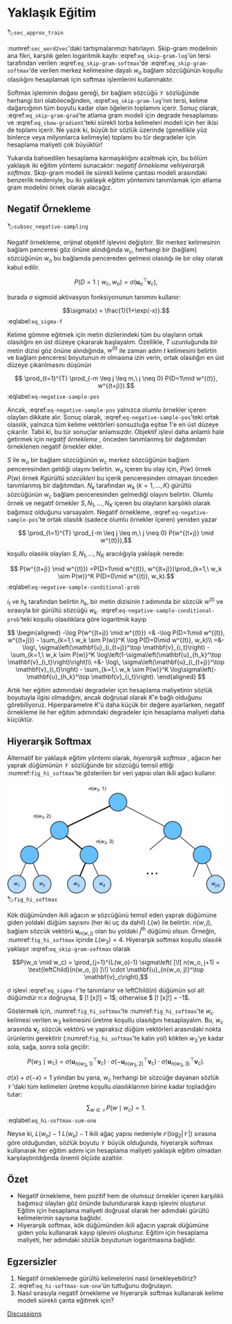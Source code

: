 # Yaklaşık Eğitim
:label:`sec_approx_train`

:numref:`sec_word2vec`'daki tartışmalarımızı hatırlayın. Skip-gram modelinin ana fikri, karşılık gelen logaritmik kaybı :eqref:`eq_skip-gram-log`'ün tersi tarafından verilen :eqref:`eq_skip-gram-softmax`'de :eqref:`eq_skip-gram-softmax`'de verilen merkez kelimesine dayalı $w_o$ bağlam sözcüğünün koşullu olasılığını hesaplamak için softmax işlemlerini kullanmaktır. 

Softmax işleminin doğası gereği, bir bağlam sözcüğü $\mathcal{V}$ sözlüğünde herhangi biri olabileceğinden, :eqref:`eq_skip-gram-log`'nın tersi, kelime dağarcığının tüm boyutu kadar olan öğelerin toplamını içerir. Sonuç olarak, :eqref:`eq_skip-gram-grad`'te atlama gram modeli için degrade hesaplaması ve :eqref:`eq_cbow-gradient`'teki sürekli torba kelimeleri modeli için her ikisi de toplamı içerir. Ne yazık ki, büyük bir sözlük üzerinde (genellikle yüz binlerce veya milyonlarca kelimeyle) toplamı bu tür degradeler için hesaplama maliyeti çok büyüktür! 

Yukarıda bahsedilen hesaplama karmaşıklığını azaltmak için, bu bölüm yaklaşık iki eğitim yöntemi sunacaktır:
*negatif örnekleme* ve*hiyerarşik softmax*.
Skip-gram modeli ile sürekli kelime çantası modeli arasındaki benzerlik nedeniyle, bu iki yaklaşık eğitim yöntemini tanımlamak için atlama gram modelini örnek olarak alacağız. 

## Negatif Örnekleme
:label:`subsec_negative-sampling`

Negatif örnekleme, orijinal objektif işlevini değiştirir. Bir merkez kelimesinin bağlam penceresi göz önüne alındığında $w_c$, herhangi bir (bağlam) sözcüğünün $w_o$ bu bağlamda pencereden gelmesi olasılığı ile bir olay olarak kabul edilir. 

$$P(D=1\mid w_c, w_o) = \sigma(\mathbf{u}_o^\top \mathbf{v}_c),$$

burada $\sigma$ sigmoid aktivasyon fonksiyonunun tanımını kullanır: 

$$\sigma(x) = \frac{1}{1+\exp(-x)}.$$
:eqlabel:`eq_sigma-f`

Kelime gömme eğitmek için metin dizilerindeki tüm bu olayların ortak olasılığını en üst düzeye çıkararak başlayalım. Özellikle, $T$ uzunluğunda bir metin dizisi göz önüne alındığında, $w^{(t)}$ ile zaman adım $t$ kelimesini belirtin ve bağlam penceresi boyutunun $m$ olmasına izin verin, ortak olasılığın en üst düzeye çıkarılmasını düşünün 

$$ \prod_{t=1}^{T} \prod_{-m \leq j \leq m,\ j \neq 0} P(D=1\mid w^{(t)}, w^{(t+j)}).$$
:eqlabel:`eq-negative-sample-pos`

Ancak, :eqref:`eq-negative-sample-pos` yalnızca olumlu örnekler içeren olayları dikkate alır. Sonuç olarak, :eqref:`eq-negative-sample-pos`'teki ortak olasılık, yalnızca tüm kelime vektörleri sonsuzluğa eşitse 1'e en üst düzeye çıkarılır. Tabii ki, bu tür sonuçlar anlamsızdır. Objektif işlevi daha anlamlı hale getirmek için
*negatif örnekleme*
, önceden tanımlanmış bir dağıtımdan örneklenen negatif örnekler ekler. 

$S$ ile $w_o$ bir bağlam sözcüğünün $w_c$ merkez sözcüğünün bağlam penceresinden geldiği olayını belirtin. $w_o$ içeren bu olay için, $P(w)$ örnek $P(w)$ örnek $K$*gürültü sözcükleri* bu içerik penceresinden olmayan önceden tanımlanmış bir dağıtımdan. $N_k$ tarafından $w_k$ ($k=1, \ldots, K$) gürültü sözcüğünün $w_c$ bağlam penceresinden gelmediği olayını belirtin. Olumlu örnek ve negatif örnekler $S, N_1, \ldots, N_K$ içeren bu olayların karşılıklı olarak bağımsız olduğunu varsayalım. Negatif örnekleme, :eqref:`eq-negative-sample-pos`'te ortak olasılık (sadece olumlu örnekler içeren) yeniden yazar 

$$ \prod_{t=1}^{T} \prod_{-m \leq j \leq m,\ j \neq 0} P(w^{(t+j)} \mid w^{(t)}),$$

koşullu olasılık olayları $S, N_1, \ldots, N_K$ aracılığıyla yaklaşık nerede: 

$$ P(w^{(t+j)} \mid w^{(t)}) =P(D=1\mid w^{(t)}, w^{(t+j)})\prod_{k=1,\ w_k \sim P(w)}^K P(D=0\mid w^{(t)}, w_k).$$
:eqlabel:`eq-negative-sample-conditional-prob`

$i_t$ ve $h_k$ tarafından belirtin $h_k$, bir metin dizisinin $t$ adımında bir sözcük $w^{(t)}$ ve sırasıyla bir gürültü sözcüğü $w_k$. :eqref:`eq-negative-sample-conditional-prob`'teki koşullu olasılıklara göre logaritmik kayıp 

$$
\begin{aligned}
-\log P(w^{(t+j)} \mid w^{(t)})
=& -\log P(D=1\mid w^{(t)}, w^{(t+j)}) - \sum_{k=1,\ w_k \sim P(w)}^K \log P(D=0\mid w^{(t)}, w_k)\\
=&-  \log\, \sigma\left(\mathbf{u}_{i_{t+j}}^\top \mathbf{v}_{i_t}\right) - \sum_{k=1,\ w_k \sim P(w)}^K \log\left(1-\sigma\left(\mathbf{u}_{h_k}^\top \mathbf{v}_{i_t}\right)\right)\\
=&-  \log\, \sigma\left(\mathbf{u}_{i_{t+j}}^\top \mathbf{v}_{i_t}\right) - \sum_{k=1,\ w_k \sim P(w)}^K \log\sigma\left(-\mathbf{u}_{h_k}^\top \mathbf{v}_{i_t}\right).
\end{aligned}
$$

Artık her eğitim adımındaki degradeler için hesaplama maliyetinin sözlük boyutuyla ilgisi olmadığını, ancak doğrusal olarak $K$'e bağlı olduğunu görebiliyoruz. Hiperparametre $K$'ü daha küçük bir değere ayarlarken, negatif örnekleme ile her eğitim adımındaki degradeler için hesaplama maliyeti daha küçüktür. 

## Hiyerarşik Softmax

Alternatif bir yaklaşık eğitim yöntemi olarak,
*hiyerarşik softmax*
, ağacın her yaprak düğümünün $\mathcal{V}$ sözlüğünde bir sözcüğü temsil ettiği :numref:`fig_hi_softmax`'te gösterilen bir veri yapısı olan ikili ağacı kullanır. 

![Hierarchical softmax for approximate training, where each leaf node of the tree represents a word in the dictionary.](../img/hi-softmax.svg)
:label:`fig_hi_softmax`

Kök düğümünden ikili ağacın $w$ sözcüğünü temsil eden yaprak düğümüne giden yoldaki düğüm sayısını (her iki uç da dahil) $L(w)$ ile belirtin. $n(w,j)$, bağlam sözcük vektörü $\mathbf{u}_{n(w, j)}$ olan bu yoldaki $j^\mathrm{th}$ düğümü olsun. Örneğin, :numref:`fig_hi_softmax` içinde $L(w_3) = 4$. Hiyerarşik softmax koşullu olasılık yaklaşır :eqref:`eq_skip-gram-softmax` olarak 

$$P(w_o \mid w_c) = \prod_{j=1}^{L(w_o)-1} \sigma\left( [\![  n(w_o, j+1) = \text{leftChild}(n(w_o, j)) ]\!] \cdot \mathbf{u}_{n(w_o, j)}^\top \mathbf{v}_c\right),$$

$\sigma$ işlevi :eqref:`eq_sigma-f`'te tanımlanır ve $\text{leftChild}(n)$ düğümün sol alt düğümdür $n$:$x$ doğruysa, $ [\! [x]\!] = 1$; otherwise $ [\! [x]\!] = -1$. 

Göstermek için, :numref:`fig_hi_softmax`'te :numref:`fig_hi_softmax`'te $w_c$ kelimesi verilen $w_3$ kelimesini üretme koşullu olasılığını hesaplayalım. Bu, $w_c$ arasında $\mathbf{v}_c$ sözcük vektörü ve yapraksız düğüm vektörleri arasındaki nokta ürünlerini gerektirir (:numref:`fig_hi_softmax`'te kalın yol) kökten $w_3$'ye kadar sola, sağa, sonra sola geçilir: 

$$P(w_3 \mid w_c) = \sigma(\mathbf{u}_{n(w_3, 1)}^\top \mathbf{v}_c) \cdot \sigma(-\mathbf{u}_{n(w_3, 2)}^\top \mathbf{v}_c) \cdot \sigma(\mathbf{u}_{n(w_3, 3)}^\top \mathbf{v}_c).$$

$\sigma(x)+\sigma(-x) = 1$ yılından bu yana, $w_c$ herhangi bir sözcüğe dayanan sözlük $\mathcal{V}$'daki tüm kelimeleri üretme koşullu olasılıklarının birine kadar topladığını tutar: 

$$\sum_{w \in \mathcal{V}} P(w \mid w_c) = 1.$$
:eqlabel:`eq_hi-softmax-sum-one`

Neyse ki, $L(w_o)-1$ $L(w_o)-1$ ikili ağaç yapısı nedeniyle $\mathcal{O}(\text{log}_2|\mathcal{V}|)$ sırasına göre olduğundan, sözlük boyutu $\mathcal{V}$ büyük olduğunda, hiyerarşik softmax kullanarak her eğitim adımı için hesaplama maliyeti yaklaşık eğitim olmadan karşılaştırıldığında önemli ölçüde azaltılır. 

## Özet

* Negatif örnekleme, hem pozitif hem de olumsuz örnekler içeren karşılıklı bağımsız olayları göz önünde bulundurarak kayıp işlevini oluşturur. Eğitim için hesaplama maliyeti doğrusal olarak her adımdaki gürültü kelimelerinin sayısına bağlıdır.
* Hiyerarşik softmax, kök düğümünden ikili ağacın yaprak düğümüne giden yolu kullanarak kayıp işlevini oluşturur. Eğitim için hesaplama maliyeti, her adımdaki sözlük boyutunun logaritmasına bağlıdır.

## Egzersizler

1. Negatif örneklemede gürültü kelimelerini nasıl örnekleyebiliriz?
1. :eqref:`eq_hi-softmax-sum-one`'ün tuttuğunu doğrulayın.
1. Nasıl sırasıyla negatif örnekleme ve hiyerarşik softmax kullanarak kelime modeli sürekli çanta eğitmek için?

[Discussions](https://discuss.d2l.ai/t/382)
